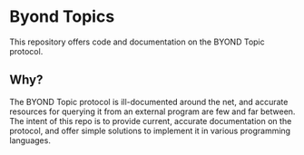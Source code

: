 # Byond Topics
This repository offers code and documentation on the BYOND Topic protocol.

## Why?
The BYOND Topic protocol is ill-documented around the net, and accurate resources for querying it from an external program are few and far between. The intent of this repo is to provide current, accurate documentation on the protocol, and offer simple solutions to implement it in various programming languages.
